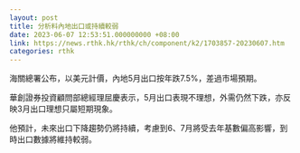 ```yaml
---
layout: post
title: 分析料內地出口或持續較弱
date: 2023-06-07 12:53:51.000000000 +08:00
link: https://news.rthk.hk/rthk/ch/component/k2/1703857-20230607.htm
categories: rthk
---
```


海關總署公布，以美元計價，內地5月出口按年跌7.5%，差過市場預期。

華創證券投資顧問部總經理屈慶表示，5月出口表現不理想，外需仍然下跌，亦反映3月出口理想只屬短期現象。

他預計，未來出口下降趨勢仍將持續，考慮到6、7月將受去年基數偏高影響，到時出口數據將維持較弱。

